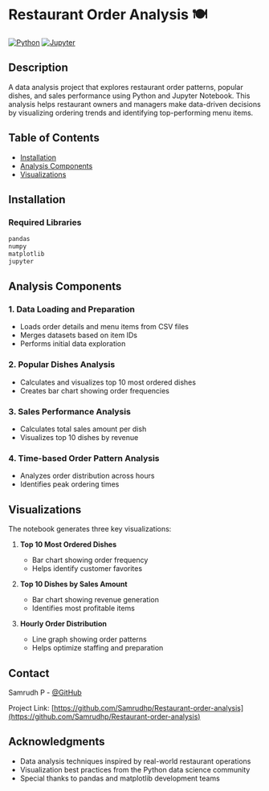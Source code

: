 # Restaurant Order Analysis 🍽️

[![Python](https://img.shields.io/badge/Python-3.x-blue.svg)](https://python.org)
[![Jupyter](https://img.shields.io/badge/Jupyter-Notebook-orange.svg)](https://jupyter.org)


## Description
A data analysis project that explores restaurant order patterns, popular dishes, and sales performance using Python and Jupyter Notebook. This analysis helps restaurant owners and managers make data-driven decisions by visualizing ordering trends and identifying top-performing menu items.

## Table of Contents
- [Installation](#installation)
- [Analysis Components](#analysis-components)
- [Visualizations](#visualizations)

## Installation

### Required Libraries
```txt
pandas
numpy
matplotlib
jupyter
```


## Analysis Components

### 1. Data Loading and Preparation
- Loads order details and menu items from CSV files
- Merges datasets based on item IDs
- Performs initial data exploration

### 2. Popular Dishes Analysis
- Calculates and visualizes top 10 most ordered dishes
- Creates bar chart showing order frequencies

### 3. Sales Performance Analysis
- Calculates total sales amount per dish
- Visualizes top 10 dishes by revenue

### 4. Time-based Order Pattern Analysis
- Analyzes order distribution across hours
- Identifies peak ordering times

## Visualizations

The notebook generates three key visualizations:
1. **Top 10 Most Ordered Dishes**
   - Bar chart showing order frequency
   - Helps identify customer favorites

2. **Top 10 Dishes by Sales Amount**
   - Bar chart showing revenue generation
   - Identifies most profitable items

3. **Hourly Order Distribution**
   - Line graph showing order patterns
   - Helps optimize staffing and preparation


## Contact

Samrudh P - [@GitHub](https://github.com/Samrudhp)

Project Link: [https://github.com/Samrudhp/Restaurant-order-analysis](https://github.com/Samrudhp/Restaurant-order-analysis)

## Acknowledgments

* Data analysis techniques inspired by real-world restaurant operations
* Visualization best practices from the Python data science community
* Special thanks to pandas and matplotlib development teams
 
